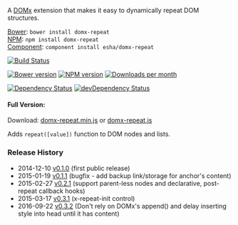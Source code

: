 A [DOMx][domx] extension that makes it easy to dynamically repeat DOM structures.

[home]: http://esha.github.io/domx-repeat
[domx]: http://esha.github.io/domx
[demo]: http://esha.github.io/domx#demo

[Bower][bower]: `bower install domx-repeat`  
[NPM][npm]: `npm install domx-repeat`   
[Component][component]: `component install esha/domx-repeat`  

[npm]: https://npmjs.org/package/domx-repeat
[bower]: http://bower.io/
[component]: http://component.io/

<!-- build/coverage status, climate -->
[![Build Status](https://travis-ci.org/esha/domx-repeat.png?branch=master)](https://travis-ci.org/esha/domx-repeat)  

<!-- npm, bower versions, downloads -->
[![Bower version](https://badge.fury.io/bo/domx-repeat.png)](http://badge.fury.io/bo/domx-repeat)
[![NPM version](https://badge.fury.io/js/domx-repeat.png)](http://badge.fury.io/js/domx-repeat)
[![Downloads per month](https://img.shields.io/npm/dm/domx-repeat.svg)](https://www.npmjs.org/package/domx-repeat)

<!-- deps status -->
[![Dependency Status](https://david-dm.org/esha/domx-repeat.png?theme=shields.io)](https://david-dm.org/esha/domx-repeat)
[![devDependency Status](https://david-dm.org/esha/domx-repeat/dev-status.png?theme=shields.io)](https://david-dm.org/esha/domx-repeat#info=devDependencies)

#### Full Version:

Download: [domx-repeat.min.js][full-min] or [domx-repeat.js][full]  

Adds `repeat([value])` function to DOM nodes and lists.  

[full-min]: https://raw.github.com/esha/domx-repeat/master/dist/domx-repeat.min.js
[full]: https://raw.github.com/esha/domx-repeat/master/dist/domx-repeat.js

### Release History
* 2014-12-10 [v0.1.0][] (first public release)
* 2015-01-19 [v0.1.1][] (bugfix - add backup link/storage for anchor's content)
* 2015-02-27 [v0.2.1][] (support parent-less nodes and declarative, post-repeat callback hooks)
* 2015-03-17 [v0.3.1][] (x-repeat-init control)
* 2016-09-22 [v0.3.2][] (Don't rely on DOMx's append() and delay inserting style into head until it has content)

[v0.1.0]: https://github.com/esha/domx/tree/0.1.0
[v0.1.1]: https://github.com/esha/domx/tree/0.1.1
[v0.2.1]: https://github.com/esha/domx/tree/0.2.1
[v0.3.1]: https://github.com/esha/domx/tree/0.3.1
[v0.3.2]: https://github.com/esha/domx/tree/0.3.2
